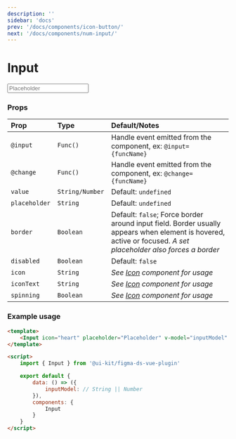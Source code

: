 ```yaml
---
description: ''
sidebar: 'docs'
prev: '/docs/components/icon-button/'
next: '/docs/components/num-input/'
---
```


# Input

<ComponentWrapper>
 <Input icon="heart" placeholder="Placeholder"/>
</ComponentWrapper>

### Props

| Prop          | Type            | Default/Notes                                                                                                                                                         |
| :------------ |:----------------|:----------------------------------------------------------------------------------------------------------------------------------------------------------------------|
| `@input`      | `Func()`        | Handle event emitted from the component, ex: `@input={funcName}`                                                                                                      |
| `@change`     | `Func()`        | Handle event emitted from the component, ex: `@change={funcName}`                                                                                                     |
| `value`       | `String/Number` | Default: `undefined`                                                                                                                                                  |
| `placeholder` | `String`        | Default: `undefined`                                                                                                                                                  |
| `border`      | `Boolean`       | Default: `false`; Force border around input field. Border usually appears when element is hovered, active or focused. _A set placeholder also forces a border_        |
| `disabled`    | `Boolean`       | Default: `false`                                                                                                                                                      |
| `icon`        | `String`        | _See [Icon](/components/icon#props) component for usage_                                                                                                        |
| `iconText`    | `String`        | _See [Icon](/components/icon#props) component for usage_                                                                                                        |
| `spinning`    | `Boolean`       | _See [Icon](/components/icon#props) component for usage_                                                                                                        |

### Example usage

```html
<template>
	<Input icon="heart" placeholder="Placeholder" v-model="inputModel" />
</template>

<script>
	import { Input } from '@ui-kit/figma-ds-vue-plugin'

	export default {
		data: () => ({
		    inputModel: // String || Number
	    }),
		components: {
			Input
		}
	}
</script>
```
